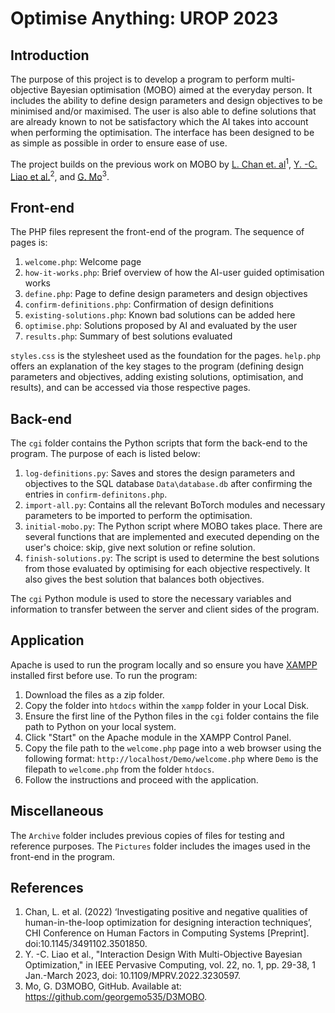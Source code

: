 # Optimise Anything: UROP 2023

## Introduction
The purpose of this project is to develop a program to perform multi-objective Bayesian optimisation (MOBO) aimed at the everyday person. It includes the ability to define design parameters and design objectives to be minimised and/or maximised. The user is also able to define solutions that are already known to not be satisfactory which the AI takes into account when performing the optimisation. The interface has been designed to be as simple as possible in order to ensure ease of use. 

The project builds on the previous work on MOBO by [L. Chan et. al](https://dl.acm.org/doi/pdf/10.1145/3491102.3501850)<sup>1</sup>, [Y. -C. Liao et al.](https://ieeexplore.ieee.org/stamp/stamp.jsp?tp=&arnumber=10024515)<sup>2</sup>, and [G. Mo](https://github.com/georgemo535/D3MOBO)<sup>3</sup>.

## Front-end
The PHP files represent the front-end of the program. The sequence of pages is:
1. `welcome.php`: Welcome page
2. `how-it-works.php`: Brief overview of how the AI-user guided optimisation works
3. `define.php`: Page to define design parameters and design objectives
4. `confirm-definitions.php`: Confirmation of design definitions
5. `existing-solutions.php`: Known bad solutions can be added here
6. `optimise.php`: Solutions proposed by AI and evaluated by the user
7. `results.php`: Summary of best solutions evaluated

`styles.css` is the stylesheet used as the foundation for the pages. `help.php` offers an explanation of the key stages to the program (defining design parameters and objectives, adding existing solutions, optimisation, and results), and can be accessed via those respective pages.

## Back-end
The `cgi` folder contains the Python scripts that form the back-end to the program. The purpose of each is listed below:
1. `log-definitions.py`: Saves and stores the design parameters and objectives to the SQL database `Data\database.db` after confirming the entries in `confirm-definitons.php`.
2. `import-all.py`: Contains all the relevant BoTorch modules and necessary parameters to be imported to perform the optimisation.
3. `initial-mobo.py`: The Python script where MOBO takes place. There are several functions that are implemented and executed depending on the user's choice: skip, give next solution or refine solution. 
4. `finish-solutions.py`: The script is used to determine the best solutions from those evaluated by optimising for each objective respectively. It also gives the best solution that balances both objectives.

The `cgi` Python module is used to store the necessary variables and information to transfer between the server and client sides of the program. 

## Application
Apache is used to run the program locally and so ensure you have [XAMPP](https://www.apachefriends.org/) installed first before use. To run the program: 
1. Download the files as a zip folder.
2. Copy the folder into `htdocs` within the `xampp` folder in your Local Disk.
3. Ensure the first line of the Python files in the `cgi` folder contains the file path to Python on your local system.
4. Click "Start" on the Apache module in the XAMPP Control Panel.
5. Copy the file path to the `welcome.php` page into a web browser using the following format: `http://localhost/Demo/welcome.php` where `Demo` is the filepath to `welcome.php` from the folder `htdocs`.
6. Follow the instructions and proceed with the application.

## Miscellaneous
The `Archive` folder includes previous copies of files for testing and reference purposes. The `Pictures` folder includes the images used in the front-end in the program. 

## References
1. Chan, L. et al. (2022) ‘Investigating positive and negative qualities of human-in-the-loop optimization for designing interaction techniques’, CHI Conference on Human Factors in Computing Systems [Preprint]. doi:10.1145/3491102.3501850.
2. Y. -C. Liao et al., "Interaction Design With Multi-Objective Bayesian Optimization," in IEEE Pervasive Computing, vol. 22, no. 1, pp. 29-38, 1 Jan.-March 2023, doi: 10.1109/MPRV.2022.3230597.
3. Mo, G. D3MOBO, GitHub. Available at: https://github.com/georgemo535/D3MOBO. 

